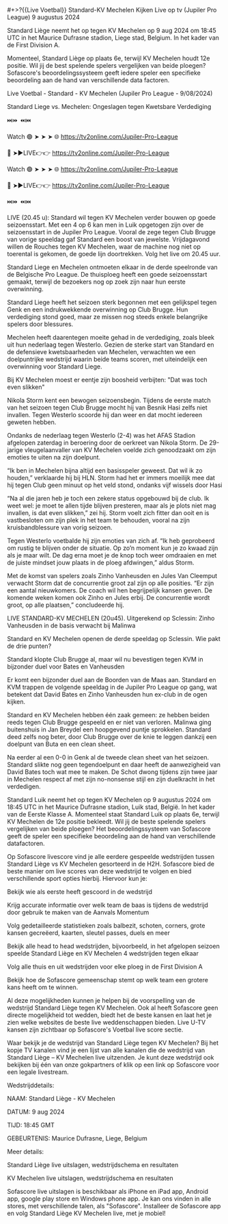 #+>?{{Live Voetbal}} Standard-KV Mechelen Kijken Live op tv (Jupiler Pro League) 9 augustus 2024




Standard Liège neemt het op tegen KV Mechelen op 9 aug 2024 om 18:45 UTC in het Maurice Dufrasne stadion, Liege stad, Belgium. In het kader van de First Division A.

Momenteel, Standard Liège op plaats 6e, terwijl KV Mechelen houdt 12e positie. Wil jij de best spelende spelers vergelijken van beide ploegen? Sofascore's beoordelingssysteem geeft iedere speler een specifieke beoordeling aan de hand van verschillende data factoren.

Live Voetbal - Standard - KV Mechelen (Jupiler Pro League - 9/08/2024)

Standard Liege vs. Mechelen: Ongeslagen tegen Kwetsbare Verdediging






⏭️⏩ ⏪⏮️


Watch 🟢 ➤ ➤ ➤ 🌐 https://tv2online.com/Jupiler-Pro-League

🔴 ➤►LIVE👉👉 https://tv2online.com/Jupiler-Pro-League


Watch 🟢 ➤ ➤ ➤ 🌐 https://tv2online.com/Jupiler-Pro-League

🔴 ➤►LIVE👉👉 https://tv2online.com/Jupiler-Pro-League


⏭️⏩ ⏪⏮️







LIVE (20.45 u): Standard wil tegen KV Mechelen verder bouwen op goede seizoensstart. Met een 4 op 6 kan men in Luik opgetogen zijn over de seizoensstart in de Jupiler Pro League. Vooral de zege tegen Club Brugge van vorige speeldag gaf Standard een boost van jewelste. Vrijdagavond willen de Rouches tegen KV Mechelen, waar de machine nog niet op toerental is gekomen, de goede lijn doortrekken. Volg het live om 20.45 uur.



Standard Liege en Mechelen ontmoeten elkaar in de derde speelronde van de Belgische Pro League. De thuisploeg heeft een goede seizoensstart gemaakt, terwijl de bezoekers nog op zoek zijn naar hun eerste overwinning.



Standard Liege heeft het seizoen sterk begonnen met een gelijkspel tegen Genk en een indrukwekkende overwinning op Club Brugge. Hun verdediging stond goed, maar ze missen nog steeds enkele belangrijke spelers door blessures.



Mechelen heeft daarentegen moeite gehad in de verdediging, zoals bleek uit hun nederlaag tegen Westerlo. Gezien de sterke start van Standard en de defensieve kwetsbaarheden van Mechelen, verwachten we een doelpuntrijke wedstrijd waarin beide teams scoren, met uiteindelijk een overwinning voor Standard Liege.



Bij KV Mechelen moest er eentje zijn boosheid verbijten: "Dat was toch even slikken"

Nikola Storm kent een bewogen seizoensbegin. Tijdens de eerste match van het seizoen tegen Club Brugge mocht hij van Besnik Hasi zelfs niet invallen. Tegen Westerlo scoorde hij dan weer en dat mocht iedereen geweten hebben.



Ondanks de nederlaag tegen Westerlo (2-4) was het AFAS Stadion afgelopen zaterdag in beroering door de oerkreet van Nikola Storm. De 29-jarige vleugelaanvaller van KV Mechelen voelde zich genoodzaakt om zijn emoties te uiten na zijn doelpunt.



“Ik ben in Mechelen bijna altijd een basisspeler geweest. Dat wil ik zo houden,” verklaarde hij bij HLN. Storm had het er immers moeilijk mee dat hij tegen Club geen minuut op het veld stond, ondanks vijf wissels door Hasi



“Na al die jaren heb je toch een zekere status opgebouwd bij de club. Ik weet wel: je moet te allen tijde blijven presteren, maar als je plots niet mag invallen, is dat even slikken,” zei hij. Storm voelt zich fitter dan ooit en is vastbesloten om zijn plek in het team te behouden, vooral na zijn kruisbandblessure van vorig seizoen.



Tegen Westerlo voetbalde hij zijn emoties van zich af. “Ik heb geprobeerd om rustig te blijven onder de situatie. Op zo’n moment kun je zo kwaad zijn als je maar wilt. De dag erna moet je de knop toch weer omdraaien en met de juiste mindset jouw plaats in de ploeg afdwingen,” aldus Storm.



Met de komst van spelers zoals Zinho Vanheusden en Jules Van Cleemput verwacht Storm dat de concurrentie groot zal zijn op alle posities. “Er zijn een aantal nieuwkomers. De coach wil hen begrijpelijk kansen geven. De komende weken komen ook Zinho en Jules erbij. De concurrentie wordt groot, op alle plaatsen,” concludeerde hij.



LIVE STANDARD-KV MECHELEN (20u45). Uitgerekend op Sclessin: Zinho Vanheusden in de basis verwacht bij Malinwa

Standard en KV Mechelen openen de derde speeldag op Sclessin. Wie pakt de drie punten?



Standard klopte Club Brugge al, maar wil nu bevestigen tegen KVM in bijzonder duel voor Bates en Vanheusden



Er komt een bijzonder duel aan de Boorden van de Maas aan. Standard en KVM trappen de volgende speeldag in de Jupiler Pro League op gang, wat betekent dat David Bates en Zinho Vanheusden hun ex-club in de ogen kijken.



Standard en KV Mechelen hebben één zaak gemeen: ze hebben beiden reeds tegen Club Brugge gespeeld en er niet van verloren. Malinwa ging buitenshuis in Jan Breydel een hoopgevend puntje sprokkelen. Standard deed zelfs nog beter, door Club Brugge over de knie te leggen dankzij een doelpunt van Buta en een clean sheet.



Na eerder al een 0-0 in Genk al de tweede clean sheet van het seizoen. Standard slikte nog geen tegendoelpunt en daar heeft de aanwezigheid van David Bates toch wat mee te maken. De Schot dwong tijdens zijn twee jaar in Mechelen respect af met zijn no-nonsense stijl en zijn duelkracht in het verdedigen.



Standard Luik neemt het op tegen KV Mechelen op 9 augustus 2024 om 18:45 UTC in het Maurice Dufrasne stadion, Luik stad, België. In het kader van de Eerste Klasse A. Momenteel staat Standard Luik op plaats 6e, terwijl KV Mechelen de 12e positie bekleedt. Wil jij de beste spelende spelers vergelijken van beide ploegen? Het beoordelingssysteem van Sofascore geeft de speler een specifieke beoordeling aan de hand van verschillende datafactoren.

Op Sofascore livescore vind je alle eerdere gespeelde wedstrijden tussen Standard Liège vs KV Mechelen gesorteerd in de H2H. Sofascore bied de beste manier om live scores van deze wedstrijd te volgen en bied verschillende sport opties hierbij. Hiervoor kun je:

Bekijk wie als eerste heeft gescoord in de wedstrijd

Krijg accurate informatie over welk team de baas is tijdens de wedstrijd door gebruik te maken van de Aanvals Momentum

Volg gedetailleerde statistieken zoals balbezit, schoten, corners, grote kansen gecreëerd, kaarten, sleutel passes, duels en meer

Bekijk alle head to head wedstrijden, bijvoorbeeld, in het afgelopen seizoen speelde Standard Liège en KV Mechelen 4 wedstrijden tegen elkaar

Volg alle thuis en uit wedstrijden voor elke ploeg in de First Division A

Bekijk hoe de Sofascore gemeenschap stemt op welk team een grotere kans heeft om te winnen.

Al deze mogelijkheden kunnen je helpen bij de voorspelling van de wedstrijd Standard Liège tegen KV Mechelen. Ook al heeft Sofascore geen directe mogelijkheid tot wedden, biedt het de beste kansen en laat het je zien welke websites de beste live weddenschappen bieden. Live U-TV kansen zijn zichtbaar op Sofascore's Voetbal live score sectie.

Waar bekijk je de wedstrijd van Standard Liège tegen KV Mechelen? Bij het kopje TV kanalen vind je een lijst van alle kanalen die de wedstrijd van Standard Liège – KV Mechelen live uitzenden. Je kunt deze wedstrijd ook bekijken bij één van onze gokpartners of klik op een link op Sofascore voor een legale livestream.

Wedstrijddetails:

NAAM: Standard Liège - KV Mechelen

DATUM: 9 aug 2024

TIJD: 18:45 GMT

GEBEURTENIS: Maurice Dufrasne, Liege, Belgium

Meer details:

Standard Liège live uitslagen, wedstrijdschema en resultaten

KV Mechelen live uitslagen, wedstrijdschema en resultaten

Sofascore live uitslagen is beschikbaar als iPhone en iPad app, Android app, google play store en Windows phone app. Je kan ons vinden in alle stores, met verschillende talen, als "Sofascore". Installeer de Sofascore app en volg Standard Liège KV Mechelen live, met je mobiel!
